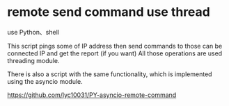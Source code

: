 # remote send command use thread

use Python、shell


This script pings some of IP address then send commands to those can be connected IP and get the report (if you want) All those operations are used threading module. 


There is also a script with the same functionality, which is implemented using the asyncio module.


https://github.com/lyc10031/PY-asyncio-remote-command
